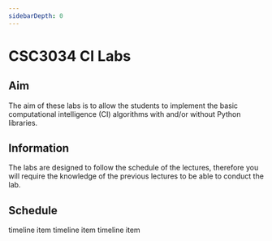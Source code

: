 ```yaml
---
sidebarDepth: 0
---
```


# CSC3034 CI Labs

## Aim

The aim of these labs is to allow the students to implement the basic computational intelligence (CI) algorithms with and/or without Python libraries.

## Information

The labs are designed to follow the schedule of the lectures, therefore you will require the knowledge of the previous lectures to be able to conduct the lab.

## Schedule

<v-app>
<v-timeline class="my-3">
  <v-timeline-item>timeline item</v-timeline-item>
  <v-timeline-item class="text-right">timeline item</v-timeline-item>
  <v-timeline-item>timeline item</v-timeline-item>
</v-timeline>
</v-app>